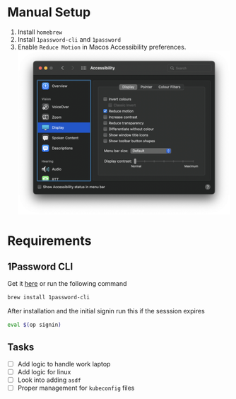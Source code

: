 # Manual Setup
1. Install `homebrew`
2. Install `1password-cli` and `1password`
3. Enable `Reduce Motion` in Macos Accessibility preferences.
![reduce-motion](./assets/reduce-motion.png?raw=true "Accessibility")

# Requirements
## 1Password CLI
Get it [here](https://1password.com/downloads/command-line/) or run the following command
```sh
brew install 1password-cli
```

After installation and the initial signin run this if the sesssion expires
```sh
eval $(op signin)
```
## Tasks
- [ ] Add logic to handle work laptop
- [ ] Add logic for linux
- [ ] Look into adding `asdf`
- [ ] Proper management for `kubeconfig` files